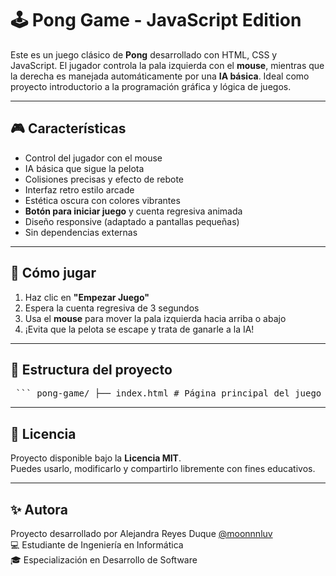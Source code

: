 # 🕹️ Pong Game - JavaScript Edition

Este es un juego clásico de **Pong** desarrollado con HTML, CSS y JavaScript. El jugador controla la pala izquierda con el **mouse**, mientras que la derecha es manejada automáticamente por una **IA básica**. Ideal como proyecto introductorio a la programación gráfica y lógica de juegos.

---

## 🎮 Características

- Control del jugador con el mouse
- IA básica que sigue la pelota
- Colisiones precisas y efecto de rebote
- Interfaz retro estilo arcade
- Estética oscura con colores vibrantes
- **Botón para iniciar juego** y cuenta regresiva animada
- Diseño responsive (adaptado a pantallas pequeñas)
- Sin dependencias externas

---

## 🚀 Cómo jugar

1. Haz clic en **"Empezar Juego"**
2. Espera la cuenta regresiva de 3 segundos
3. Usa el **mouse** para mover la pala izquierda hacia arriba o abajo
4. ¡Evita que la pelota se escape y trata de ganarle a la IA!

---

## 📂 Estructura del proyecto

<pre lang="markdown"> ``` pong-game/ ├── index.html # Página principal del juego ├── style.css # Estilos visuales ├── script.js # Lógica del juego en JavaScript └── README.md # Documentación del proyecto ``` </pre>

---

## 📜 Licencia

Proyecto disponible bajo la **Licencia MIT**.  
Puedes usarlo, modificarlo y compartirlo libremente con fines educativos.

---

## ✨ Autora

Proyecto desarrollado por Alejandra Reyes Duque [@moonnnluv](https://github.com/moonnnluv)  
💻 Estudiante de Ingeniería en Informática  
🎓 Especialización en Desarrollo de Software
